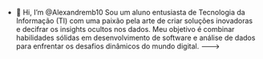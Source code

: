 - 👋 Hi, I’m @Alexandremb10
Sou um aluno entusiasta de Tecnologia da Informação (TI) com uma paixão pela arte de criar soluções inovadoras e decifrar os insights ocultos nos dados. Meu objetivo é combinar habilidades sólidas em desenvolvimento de software e análise de dados para enfrentar os desafios dinâmicos do mundo digital.
--->
